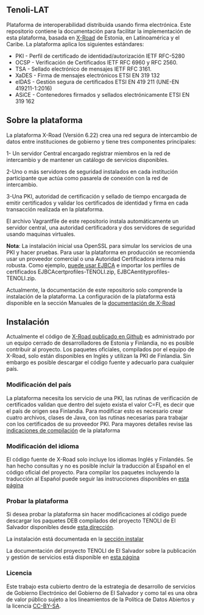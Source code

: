 ## Tenoli-LAT 

Plataforma de interoperabilidad distribuida usando firma electrónica. Este repositorio contiene la documentación para facilitar la implementación de esta plataforma, basada en [X-Road](https://e-estonia.com/solutions/interoperability-services/x-road/) de Estonia, en Latinoamérica y el Caribe.  La plataforma aplica los siguientes estándares:

* PKI - Perfil de certificado de identidad/autorización IETF RFC-5280
* OCSP - Verificación de Certificados IETF RFC 6960 y RFC 2560.
* TSA - Sellado electrónico de mensajes  IETF RFC 3161.
* XaDES - Firma de mensajes electrónicos ETSI EN 319 132
* eIDAS - Gestión segura de certificados ETSI EN 419 211 (UNE-EN 419211-1:2016)
* ASiCE - Contenedores firmados y sellados electrónicamente ETSI EN 319 162 

## Sobre la plataforma
La plataforma X-Road (Versión 6.22) crea una red segura de intercambio de datos entre instituciones de gobierno y tiene tres componentes principales:

1- Un servidor Central encargado registrar miembros en la red de intercambio y de mantener un catálogo de servicios disponibles.

2-Uno o más servidores de seguridad instalados en cada institución participante que actúa como pasarela de conexión con la red de intercambio.

3-Una PKI, autoridad de certificación y sellado de tiempo encargada de emitir certificados y validar los certificados de identidad y firma en cada transacción realizada en la plataforma. 

El archivo Vagrantfile de este repositorio instala automáticamente un servidor central, una autoridad certificadora y dos servidores de seguridad usando maquinas virtuales. 

**Nota**: La instalación inicial usa OpenSSL para simular los servicios de una PKI y hacer pruebas. Para usar la plataforma en producción se recomienda usar un proveedor comercial o una Autoridad Certificadora interna más robusta. Como ejemplo, [puede usar EJBCA](https://github.com/egobsv/certificadora) e importar los perfiles de certificados EJBCAcertprofiles-TENOLI.zip, EJBCAentityprofiles-TENOLI.zip. 

Actualmente, la documentación de este repositorio solo comprende la instalación de la plataforma. La configuración de la plataforma está disponible en la sección Manuales de la [documentación de X-Road](https://github.com/nordic-institute/X-Road/blob/6.22.0/doc/README.md) 
 
## Instalación 

Actualmente el código de [X-Road publicado en Github](https://github.com/nordic-institute/X-Road/tree/6.22.0) es administrado por un equipo cerrado de desarrolladores de Estonia y Finlandia, no es posible contribuir al proyecto. Los paquetes oficiales, compilados por el equipo de X-Road, solo están disponibles en Inglés y utilizan la PKI de Finlandia. Sin embargo es posible descargar el código fuente y adecuarlo para cualquier país.

### Modificación del país
  La plataforma necesita los servicio de una PKI,  las rutinas de verificación de certificados validan que dentro del sujeto exista el valor C=FI, es decir que el país  de origen sea Finlandia. Para modificar esto es necesario crear cuatro archivos, clases de Java, con las rutinas necesarias para trabajar con los certificados de su proveedor PKI. Para mayores detalles revise las [indicaciones de compilación](compilar/) de la plataforma

### Modificación del idioma

El código fuente de X-Road solo incluye los idiomas Inglés y Finlandés. Se han hecho consultas y no es posible incluir la traducción al Español en el código oficial del proyecto. Para compilar los paquetes incluyendo la traducción al Español puede seguir las instrucciones disponibles en [esta página](compilar/)


### Probar la plataforma
Si desea probar la plataforma sin hacer modificaciones al código puede descargar los paquetes DEB compilados del proyecto TENOLI de El Salvador disponibles desde [esta dirección](http://tenoli.gobiernoelectronico.gob.sv/debs/).  

La instalación está documentada en la [sección instalar](instalar/README.md)

La documentación  del proyecto TENOLI  de El Salvador sobre la publicación y gestión de servicios está disponible en [esta página](http://tenoli.gobiernoelectronico.gob.sv/) 

### Licencia

Este trabajo esta cubierto dentro de la estrategia de desarrollo de servicios de Gobierno Electrónico del Gobierno de El Salvador y como tal es una obra de valor público sujeto a los lineamientos de la Política de Datos Abiertos y la licencia [CC-BY-SA](https://creativecommons.org/licenses/by-sa/3.0/deed.es).  
